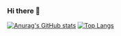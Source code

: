 ### Hi there 👋

[![Anurag's GitHub stats](https://github-readme-stats.vercel.app/api?username=sokorahen-szk)](https://github.com/anuraghazra/github-readme-stats)
[![Top Langs](https://github-readme-stats.vercel.app/api/top-langs/?username=sokorahen-szk&layout=compact)](https://github.com/anuraghazra/github-readme-stats)
